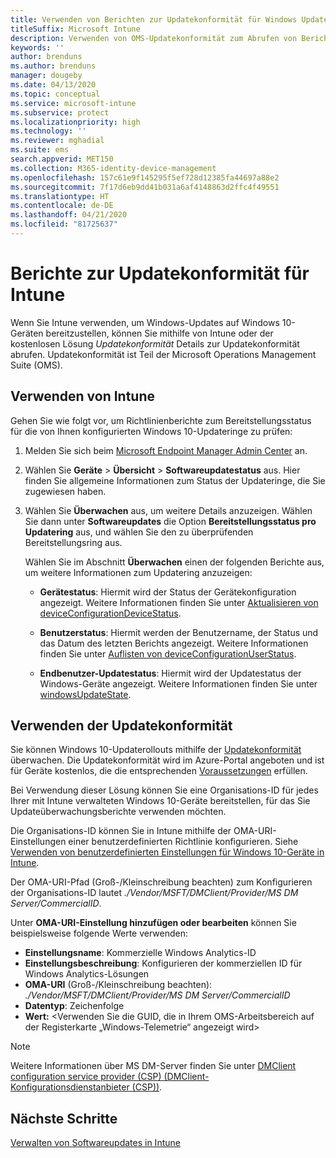 ```yaml
---
title: Verwenden von Berichten zur Updatekonformität für Windows Updates in Microsoft Intune
titleSuffix: Microsoft Intune
description: Verwenden von OMS-Updatekonformität zum Abrufen von Berichtsdaten für Windows Update, die mit Intune bereitgestellt werden
keywords: ''
author: brenduns
ms.author: brenduns
manager: dougeby
ms.date: 04/13/2020
ms.topic: conceptual
ms.service: microsoft-intune
ms.subservice: protect
ms.localizationpriority: high
ms.technology: ''
ms.reviewer: mghadial
ms.suite: ems
search.appverid: MET150
ms.collection: M365-identity-device-management
ms.openlocfilehash: 157c61e9f145295f5ef728d12385fa44697a88e2
ms.sourcegitcommit: 7f17d6eb9dd41b031a6af4148863d2ffc4f49551
ms.translationtype: HT
ms.contentlocale: de-DE
ms.lasthandoff: 04/21/2020
ms.locfileid: "81725637"
---
```

# <a name="intune-compliance-reports-for-updates"></a>Berichte zur Updatekonformität für Intune

Wenn Sie Intune verwenden, um Windows-Updates auf Windows 10-Geräten bereitzustellen, können Sie mithilfe von Intune oder der kostenlosen Lösung *Updatekonformität* Details zur Updatekonformität abrufen. Updatekonformität ist Teil der Microsoft Operations Management Suite (OMS).

## <a name="use-intune"></a>Verwenden von Intune

Gehen Sie wie folgt vor, um Richtlinienberichte zum Bereitstellungsstatus für die von Ihnen konfigurierten Windows 10-Updateringe zu prüfen:

1. Melden Sie sich beim [Microsoft Endpoint Manager Admin Center](https://go.microsoft.com/fwlink/?linkid=2109431) an.

2. Wählen Sie **Geräte** > **Übersicht** > **Softwareupdatestatus** aus. Hier finden Sie allgemeine Informationen zum Status der Updateringe, die Sie zugewiesen haben.

3. Wählen Sie **Überwachen** aus, um weitere Details anzuzeigen. Wählen Sie dann unter **Softwareupdates** die Option **Bereitstellungsstatus pro Updatering** aus, und wählen Sie den zu überprüfenden Bereitstellungsring aus.

   Wählen Sie im Abschnitt **Überwachen** einen der folgenden Berichte aus, um weitere Informationen zum Updatering anzuzeigen:

   - **Gerätestatus**: Hiermit wird der Status der Gerätekonfiguration angezeigt. Weitere Informationen finden Sie unter [Aktualisieren von deviceConfigurationDeviceStatus]( https://docs.microsoft.com/graph/api/intune-deviceconfig-deviceconfigurationdevicestatus-update?view=graph-rest-1.0).

   - **Benutzerstatus**: Hiermit werden der Benutzername, der Status und das Datum des letzten Berichts angezeigt. Weitere Informationen finden Sie unter [Auflisten von deviceConfigurationUserStatus](https://docs.microsoft.com/graph/api/intune-deviceconfig-deviceconfigurationuserstatus-list?view=graph-rest-1.0).

   - **Endbenutzer-Updatestatus**: Hiermit wird der Updatestatus der Windows-Geräte angezeigt. Weitere Informationen finden Sie unter [windowsUpdateState](https://docs.microsoft.com/graph/api/resources/intune-shared-windowsupdatestate?view=graph-rest-beta).

## <a name="use-update-compliance"></a>Verwenden der Updatekonformität

Sie können Windows 10-Updaterollouts mithilfe der [Updatekonformität](https://technet.microsoft.com/itpro/windows/manage/update-compliance-monitor) überwachen. Die Updatekonformität wird im Azure-Portal angeboten und ist für Geräte kostenlos, die die entsprechenden [Voraussetzungen](https://docs.microsoft.com/windows/deployment/update/update-compliance-get-started#update-compliance-prerequisites) erfüllen.  

Bei Verwendung dieser Lösung können Sie eine Organisations-ID für jedes Ihrer mit Intune verwalteten Windows 10-Geräte bereitstellen, für das Sie Updateüberwachungsberichte verwenden möchten.  

Die Organisations-ID können Sie in Intune mithilfe der OMA-URI-Einstellungen einer benutzerdefinierten Richtlinie konfigurieren. Siehe [Verwenden von benutzerdefinierten Einstellungen für Windows 10-Geräte in Intune](../configuration/custom-settings-windows-10.md).

Der OMA-URI-Pfad (Groß-/Kleinschreibung beachten) zum Konfigurieren der Organisations-ID lautet *./Vendor/MSFT/DMClient/Provider/MS DM Server/CommercialID*.

Unter **OMA-URI-Einstellung hinzufügen oder bearbeiten** können Sie beispielsweise folgende Werte verwenden:

- **Einstellungsname**: Kommerzielle Windows Analytics-ID
- **Einstellungsbeschreibung**: Konfigurieren der kommerziellen ID für Windows Analytics-Lösungen
- **OMA-URI** (Groß-/Kleinschreibung beachten): *./Vendor/MSFT/DMClient/Provider/MS DM Server/CommercialID*
- **Datentyp**: Zeichenfolge
- **Wert:** \<Verwenden Sie die GUID, die in Ihrem OMS-Arbeitsbereich auf der Registerkarte „Windows-Telemetrie“ angezeigt wird>

> [!NOTE]
> Weitere Informationen über MS DM-Server finden Sie unter [DMClient configuration service provider (CSP) (DMClient-Konfigurationsdienstanbieter (CSP))]( https://docs.microsoft.com/windows/client-management/mdm/dmclient-csp).

## <a name="next-steps"></a>Nächste Schritte

[Verwalten von Softwareupdates in Intune](windows-update-for-business-configure.md)
